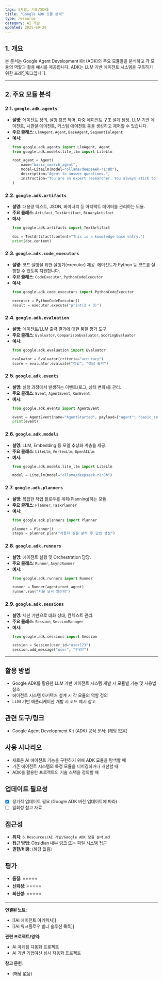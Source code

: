 ```yaml
---
tags: [자료, 기술/SDK]
title: "Google ADK 모듈 분석"
type: resource
category: AI 개발
updated: 2025-09-20
---
```



## 1. 개요

본 문서는 Google Agent Development Kit (ADK)의 주요 모듈들을 분석하고 각 모듈의 역할과 활용 예시를 제공합니다. ADK는 LLM 기반 에이전트 시스템을 구축하기 위한 프레임워크입니다.

---

## 2. 주요 모듈 분석

### 2.1. `google.adk.agents`

-   **설명**: 에이전트 정의, 실행 흐름 제어, 다중 에이전트 구조 설계 담당. LLM 기반 에이전트, 시퀀셜 에이전트, 커스텀 에이전트 등을 생성하고 제어할 수 있습니다.
-   **주요 클래스**: `LlmAgent`, `Agent`, `BaseAgent`, `SequentialAgent`
-   **예시**:
    ```python
    from google.adk.agents import LlmAgent, Agent
    from google.adk.models.lite_llm import LiteLlm

    root_agent = Agent(
        name="basic_search_agent",
        model=LiteLlm(model="ollama/deepseek-r1:8b"),
        description="Agent to answer questions.",
        instruction="You are an expert researcher. You always stick to the facts."
    )
    ```

### 2.2. `google.adk.artifacts`

-   **설명**: 대용량 텍스트, JSON, 바이너리 등 아티팩트 데이터를 관리하는 모듈.
-   **주요 클래스**: `Artifact`, `TextArtifact`, `BinaryArtifact`
-   **예시**:
    ```python
    from google.adk.artifacts import TextArtifact

    doc = TextArtifact(content="This is a knowledge base entry.")
    print(doc.content)
    ```

### 2.3. `google.adk.code_executors`

-   **설명**: 코드 실행을 위한 실행기(executor) 제공. 에이전트가 Python 등 코드를 실행할 수 있도록 지원합니다.
-   **주요 클래스**: `CodeExecutor`, `PythonCodeExecutor`
-   **예시**:
    ```python
    from google.adk.code_executors import PythonCodeExecutor

    executor = PythonCodeExecutor()
    result = executor.execute("print(2 + 3)")
    ```

### 2.4. `google.adk.evaluation`

-   **설명**: 에이전트/LLM 출력 결과에 대한 품질 평가 도구.
-   **주요 클래스**: `Evaluator`, `ComparisonEvaluator`, `ScoringEvaluator`
-   **예시**:
    ```python
    from google.adk.evaluation import Evaluator

    evaluator = Evaluator(criteria="accuracy")
    score = evaluator.evaluate("정답", "예상 출력")
    ```

### 2.5. `google.adk.events`

-   **설명**: 실행 과정에서 발생하는 이벤트(로그, 상태 변화)를 관리.
-   **주요 클래스**: `Event`, `AgentEvent`, `RunEvent`
-   **예시**:
    ```python
    from google.adk.events import AgentEvent

    event = AgentEvent(name="AgentStarted", payload={"agent": "basic_search_agent"})
    print(event)
    ```

### 2.6. `google.adk.models`

-   **설명**: LLM, Embedding 등 모델 추상화 계층을 제공.
-   **주요 클래스**: `LiteLlm`, `VertexLlm`, `OpenAILlm`
-   **예시**:
    ```python
    from google.adk.models.lite_llm import LiteLlm

    model = LiteLlm(model="ollama/deepseek-r1:8b")
    ```

### 2.7. `google.adk.planners`

-   **설명**: 복잡한 작업 플로우를 계획(Planning)하는 모듈.
-   **주요 클래스**: `Planner`, `TaskPlanner`
-   **예시**:
    ```python
    from google.adk.planners import Planner

    planner = Planner()
    steps = planner.plan("사용자 질문 분석 후 답변 생성")
    ```

### 2.8. `google.adk.runners`

-   **설명**: 에이전트 실행 및 Orchestration 담당.
-   **주요 클래스**: `Runner`, `AsyncRunner`
-   **예시**:
    ```python
    from google.adk.runners import Runner

    runner = Runner(agent=root_agent)
    runner.run("서울 날씨 알려줘")
    ```

### 2.9. `google.adk.sessions`

-   **설명**: 세션 기반으로 대화 상태, 컨텍스트 관리.
-   **주요 클래스**: `Session`, `SessionManager`
-   **예시**:
    ```python
    from google.adk.sessions import Session

    session = Session(user_id="user123")
    session.add_message("user", "안녕?")
    ```

---

## 활용 방법
<!-- 이 자료를 어떻게 활용할 수 있는가? -->
- Google ADK를 활용한 LLM 기반 에이전트 시스템 개발 시 모듈별 기능 및 사용법 참조
- 에이전트 시스템 아키텍처 설계 시 각 모듈의 역할 정의
- LLM 기반 애플리케이션 개발 시 코드 예시 참고

## 관련 도구/링크
<!-- 관련된 도구, 웹사이트, 링크들 -->
- Google Agent Development Kit (ADK) 공식 문서: (해당 없음)

## 사용 시나리오
<!-- 어떤 상황에서 이 자료가 유용할 것인가? -->
- 새로운 AI 에이전트 기능을 구현하기 위해 ADK 모듈을 탐색할 때
- 기존 에이전트 시스템의 특정 모듈을 디버깅하거나 개선할 때
- ADK를 활용한 프로젝트의 기술 스택을 정의할 때

## 업데이트 필요성
<!-- 이 자료가 시간이 지나면 업데이트가 필요한가? -->
- [x] 정기적 업데이트 필요 (Google ADK 버전 업데이트에 따라)
- [ ] 일회성 참고 자료

## 접근성
<!-- 이 자료에 어떻게 접근할 수 있는가? -->
- **위치**: `6.Resources/AI 개발/Google ADK 모듈 분석.md`
- **접근 방법**: Obsidian 내부 링크 또는 파일 시스템 접근
- **권한/비용**: (해당 없음)

## 평가
<!-- 이 자료의 품질이나 신뢰성에 대한 평가 -->
- **품질**: ⭐⭐⭐⭐⭐
- **신뢰성**: ⭐⭐⭐⭐⭐
- **최신성**: ⭐⭐⭐⭐⭐

---

**연결된 노트**:
- [[AI 에이전트 아키텍처]]
- [[AI 워크플로우 빌더 솔루션 목록]]

**관련 프로젝트/영역**:
- AI 마케팅 자동화 프로젝트
- AI 기반 기업여신 심사 자동화 프로젝트

**참고 문헌**:
- (해당 없음)
